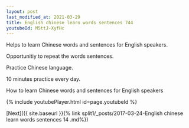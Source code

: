 ```yaml
---
layout: post
last_modified_at: 2021-03-29
title: English chinese learn words sentences 744 
youtubeId: M5ttJ-XyfHc
---
```

 
 
Helps to learn Chinese words and sentences for English speakers.

Opportunitiy to repeat the words sentences. 

Practice Chinese language. 
 
10 minutes practice every day. 
 
How to learn Chinese words and sentences for English speakers 
 
{% include youtubePlayer.html id=page.youtubeId %}
 
 
[Next]({{ site.baseurl }}{% link  split1/_posts/2017-03-24-English chinese learn words sentences 14 .md%})
 
